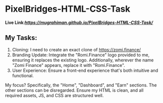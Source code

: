 # PixelBridges-HTML-CSS-Task
**Live Link**:***https://mugrahiman.github.io/PixelBridges-HTML-CSS-Task/***
## My Tasks:
1. Cloning: I need to create an exact clone of https://zomi.finance/
2. Branding Update: Integrate the "Romi.Finance" logo provided to me, ensuring it replaces the existing logo. Additionally, wherever the name "Zomi Finance" appears, replace it with "Romi.Finance".
3. User Experience: Ensure a front-end experience that's both intuitive and functional.

My focus? Specifically, the "Home", "Dashboard", and "Earn" sections. The other sections can be disregarded.
Ensure my HTML is clean, and all required assets, JS, and CSS are structured well.
